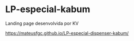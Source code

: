 # LP-especial-kabum
Landing page desenvolvida por KV

https://mateusfgc.github.io/LP-especial-dispenser-kabum/
